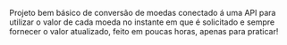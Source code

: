 Projeto bem básico de conversão de moedas conectado á uma API para utilizar o valor de cada moeda no instante em que é solicitado e sempre fornecer o valor atualizado, feito em poucas horas, apenas para praticar!